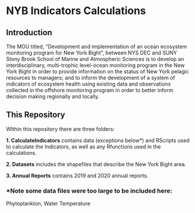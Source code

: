 # NYB Indicators Calculations

## Introduction

The MOU titled, “Development and implementation of an ocean ecosystem monitoring program for New
York Bight”, between NYS DEC and SUNY Stony Brook School of Marine and Atmospheric Sciences is to develop an interdisciplinary, multi-trophic level-ocean monitoring program in the New York Bight in order to provide information on the status of New York pelagic resources to managers; and to inform the development of a system of indicators of ecosystem health using existing data and observations collected in the offshore monitoring program in order to better inform decision making regionally and locally.

## This Repository

WIthin this repository there are three folders:

**1. CalculateIndicators** contains data (exceptions below*) and RScripts used to calculate the Indicators, as well as any Rfunctions used in the calculations.

**2. Datasets** includes the shapefiles that describe the New York Bight area.

**3. Annual Reports** contains 2019 and 2020 annual reports.

### *Note some data files were too large to be included here:
Phytoplankton,
Water Temperature